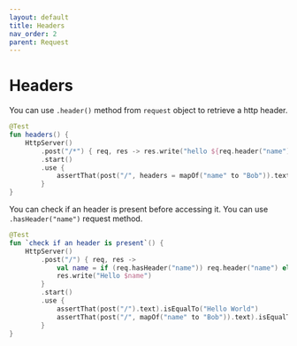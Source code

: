 ```yaml
---
layout: default
title: Headers
nav_order: 2
parent: Request
---
```


# Headers

You can use `.header()` method from `request` object to retrieve a http header.

```kotlin
@Test
fun headers() {
    HttpServer()
        .post("/*") { req, res -> res.write("hello ${req.header("name")}") }
        .start()
        .use {
            assertThat(post("/", headers = mapOf("name" to "Bob")).text).isEqualTo("hello Bob")
        }
}
```

You can check if an header is present before accessing it.
You can use `.hasHeader("name")` request method.

```kotlin
@Test
fun `check if an header is present`() {
    HttpServer()
        .post("/") { req, res ->
            val name = if (req.hasHeader("name")) req.header("name") else "World"
            res.write("Hello $name")
        }
        .start()
        .use {
            assertThat(post("/").text).isEqualTo("Hello World")
            assertThat(post("/", mapOf("name" to "Bob")).text).isEqualTo("Hello Bob")
        }
}
```
